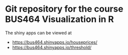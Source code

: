 # Git repository for the course BUS464 Visualization in R

The shiny apps can be viewed at 
* https://bus464.shinyapps.io/houseprices/
* https://bus464.shinyapps.io/threshold/